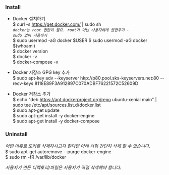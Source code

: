 ### Install
  
* Docker 설치하기  
$ curl -s https://get.docker.com/ | sudo sh    
<code>_docker는 root 권한이 필요. root가 아닌 사용자에게 권한주기 - sudo 없이 사용하기_</code>  
$ sudo usermod -aG docker $USER 
$ sudo usermod -aG docker $(whoami)  
$ docker version  
$ docker -v  
$ docker-compose -v  

* Docker 저장소 GPG key 추가  
$ sudo apt-key adv --keyserver hkp://p80.pool.sks-keyservers.net:80 --recv-keys 8118E89F3A912897C070ADBF76221572C52609D   

* Docker 저장소 추가  
$ echo "deb https://apt.dockerproject.org/repo ubuntu-xenial main" | sudo tee /etc/apt/sources.list.d/docker.list  
$ sudo apt-get update  
$ sudo apt-get install -y docker-engine  
$ sudo apt-get install -y docker-compose


### Uninstall
_어떤 이유로 도커를 삭제하시고자 한다면 아래 처럼 간단히 삭제 할 수 있습니다._  
$ sudo apt-get autoremove --purge docker-engine  
$ sudo rm -fR /var/lib/docker  

_사용자가 만든 디렉토리/파일은 사용자가 직접 삭제해야 합니다._
